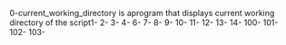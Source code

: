 0-current_working_directory is aprogram that displays current working directory of the script1-
2-
3-
4-
6-
7-
8-
9-
10-
11-
12-
13-
14-
100-
101-
102-
103-
